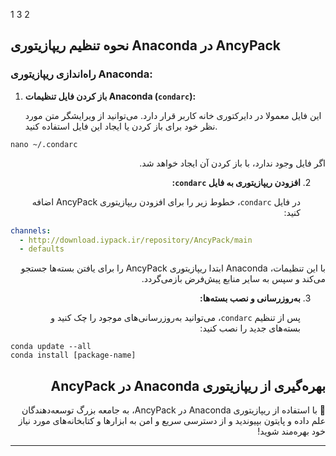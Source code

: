 1
3
2
## نحوه تنظیم ریپازیتوری Anaconda در AncyPack

### راه‌اندازی ریپازیتوری Anaconda:

1. **باز کردن فایل تنظیمات Anaconda (`condarc`):**

   این فایل معمولا در دایرکتوری خانه کاربر قرار دارد. می‌توانید از ویرایشگر متن مورد نظر خود برای باز کردن یا ایجاد این فایل استفاده کنید.
</div>

   ```shell
   nano ~/.condarc
   ```
<div dir="rtl">

   اگر فایل وجود ندارد، با باز کردن آن ایجاد خواهد شد.

2. **افزودن ریپازیتوری به فایل `condarc`:**

   در فایل `condarc`، خطوط زیر را برای افزودن ریپازیتوری AncyPack اضافه کنید:
</div>

   ```yaml
   channels:
     - http://download.iypack.ir/repository/AncyPack/main
     - defaults
   ```
<div dir="rtl">

   با این تنظیمات، Anaconda ابتدا ریپازیتوری AncyPack را برای یافتن بسته‌ها جستجو می‌کند و سپس به سایر منابع پیش‌فرض بازمی‌گردد.

3. **به‌روزرسانی و نصب بسته‌ها:**

   پس از تنظیم `condarc`، می‌توانید به‌روزرسانی‌های موجود را چک کنید و بسته‌های جدید را نصب کنید:
</div>

   ```shell
   conda update --all
   conda install [package-name]
   ```
<div dir="rtl">

## بهره‌گیری از ریپازیتوری Anaconda در AncyPack

🌟 با استفاده از ریپازیتوری Anaconda در AncyPack، به جامعه بزرگ توسعه‌دهندگان علم داده و پایتون بپیوندید و از دسترسی سریع و امن به ابزارها و کتابخانه‌های مورد نیاز خود بهره‌مند شوید!

</div>

---

